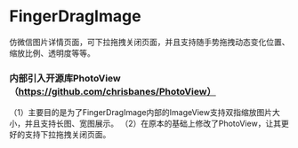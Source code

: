 # FingerDragImage
仿微信图片详情页面，可下拉拖拽关闭页面，并且支持随手势拖拽动态变化位置、缩放比例、透明度等等。

### 内部引入开源库PhotoView（https://github.com/chrisbanes/PhotoView）

（1）主要目的是为了FingerDragImage内部的ImageView支持双指缩放图片大小，并且支持长图、宽图展示。
（2）在原本的基础上修改了PhotoView，让其更好的支持下拉拖拽关闭页面。
